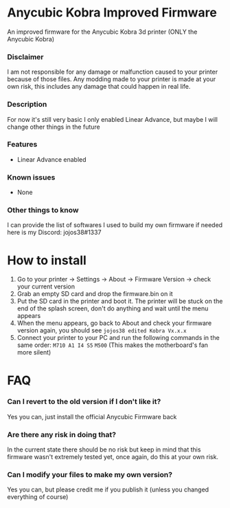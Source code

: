 # Anycubic Kobra Improved Firmware
An improved firmware for the Anycubic Kobra 3d printer (ONLY the Anycubic Kobra)

### Disclaimer
I am not responsible for any damage or malfunction caused to your printer because of those files. Any modding made to your printer is made at your own risk, this includes any damage that could happen in real life.

### Description
For now it's still very basic I only enabled Linear Advance, but maybe I will change other things in the future

### Features
- Linear Advance enabled

### Known issues
- None

### Other things to know
I can provide the list of softwares I used to build my own firmware if needed here is my Discord: jojos38#1337

# How to install
1. Go to your printer -> Settings -> About -> Firmware Version -> check your current version
2. Grab an empty SD card and drop the firmware.bin on it
3. Put the SD card in the printer and boot it. The printer will be stuck on the end of the splash screen, don't do anything and wait until the menu appears
4. When the menu appears, go back to About and check your firmware version again, you should see `jojos38 edited Kobra Vx.x.x`
5. Connect your printer to your PC and run the following commands in the same order: `M710 A1 I4 S5` `M500` (This makes the motherboard's fan more silent)
 
 # FAQ
 ### Can I revert to the old version if I don't like it?
 Yes you can, just install the official Anycubic Firmware back
 
 ### Are there any risk in doing that?
 In the current state there should be no risk but keep in mind that this firmware wasn't extremely tested yet, once again, do this at your own risk.

 ### Can I modify your files to make my own version?
 Yes you can, but please credit me if you publish it (unless you changed everything of course)
